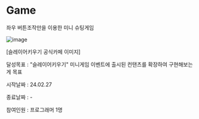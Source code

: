 # Game
좌우 버튼조작만을 이용한 미니 슈팅게임


![image](https://github.com/JoDalwung/Game/assets/47405389/017f8496-a6db-477b-a17c-19437a1a67d0)

[슬레이어키우기 공식카페 이미지]

달성목표 : "슬레이어키우기" 미니게임 이벤트에 출시된 컨탠츠를 확장하여 구현해보는게 목표

시작날짜 : 24.02.27

종료날짜 : -

참여인원 : 프로그래머 1명





